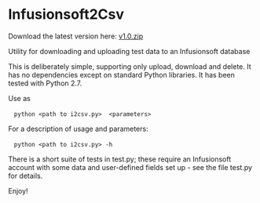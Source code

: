 # Infusionsoft2Csv

Download the latest version here: [v1.0.zip](https://github.com/charlesweir/Infusionsoft2Csv/archive/v1.0.zip)

Utility for downloading and uploading test data to an Infusionsoft database

This is deliberately simple, supporting only upload, download and delete. It has no dependencies except on standard Python libraries. It has been tested with Python 2.7. 

Use as

 &nbsp;&nbsp;&nbsp;`python <path to i2csv.py>  <parameters>`
  
For a description of usage and parameters:

  &nbsp;&nbsp;&nbsp;`python <path to i2csv.py> -h`

There is a short suite of tests in test.py; these require an Infusionsoft account with some data and user-defined fields set up - see the file test.py for details.

Enjoy!
